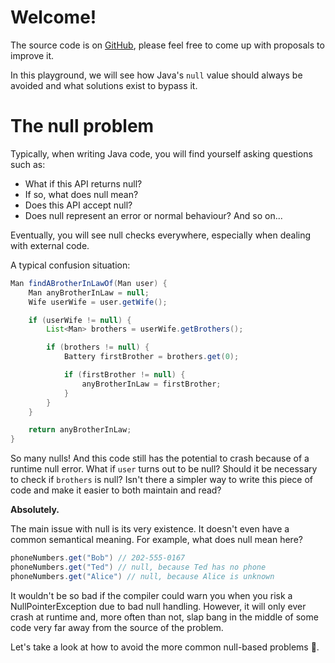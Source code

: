 # Welcome!

The source code is on [GitHub](https://github.com/chickentuna/NullAntipatterns), please feel free to come up with proposals to improve it.

In this playground, we will see how Java's `null` value should always be avoided and what solutions exist to bypass it.

# The null problem

Typically, when writing Java code, you will find yourself asking questions such as:
* What if this API returns null?
* If so, what does null mean?
* Does this API accept null?
* Does null represent an error or normal behaviour?
And so on...

Eventually, you will see null checks everywhere, especially when dealing with external code.

A typical confusion situation:
```java
Man findABrotherInLawOf(Man user) {
    Man anyBrotherInLaw = null;
    Wife userWife = user.getWife();

    if (userWife != null) {
        List<Man> brothers = userWife.getBrothers();

        if (brothers != null) {
            Battery firstBrother = brothers.get(0);

            if (firstBrother != null) {
                anyBrotherInLaw = firstBrother;
            }
        }
    }

    return anyBrotherInLaw;
}
```
So many nulls! And this code still has the potential to crash because of a runtime null error. What if `user` turns out to be null? Should it be necessary to check if `brothers` is null? Isn't there a simpler way to write this piece of code and make it easier to both maintain and read? 

**Absolutely.**

The main issue with null is its very existence. It doesn't even have a common semantical meaning. For example, what does null mean here?
```java
phoneNumbers.get("Bob") // 202-555-0167
phoneNumbers.get("Ted") // null, because Ted has no phone
phoneNumbers.get("Alice") // null, because Alice is unknown
```

It wouldn't be so bad if the compiler could warn you when you risk a NullPointerException due to bad null handling. However, it will only ever crash at runtime and, more often than not, slap bang in the middle of some code very far away from the source of the problem.

Let's take a look at how to avoid the more common null-based problems 🐛.
